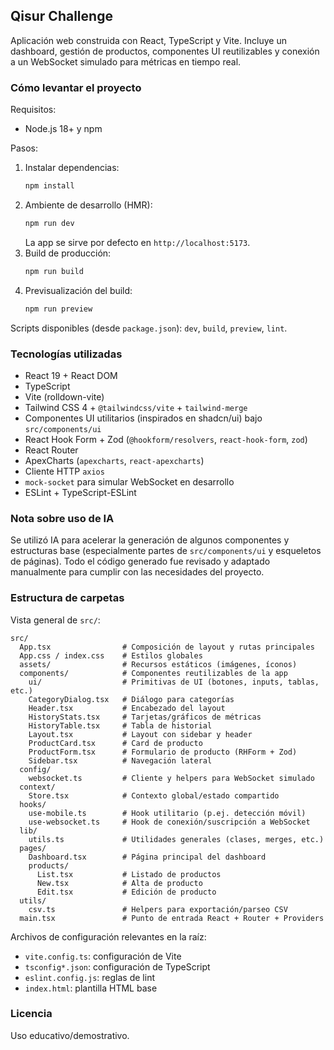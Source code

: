 ## Qisur Challenge

Aplicación web construida con React, TypeScript y Vite. Incluye un dashboard, gestión de productos, componentes UI reutilizables y conexión a un WebSocket simulado para métricas en tiempo real.

### Cómo levantar el proyecto

Requisitos:
- Node.js 18+ y npm

Pasos:
1. Instalar dependencias:
   ```bash
   npm install
   ```
2. Ambiente de desarrollo (HMR):
   ```bash
   npm run dev
   ```
   La app se sirve por defecto en `http://localhost:5173`.
3. Build de producción:
   ```bash
   npm run build
   ```
4. Previsualización del build:
   ```bash
   npm run preview
   ```

Scripts disponibles (desde `package.json`): `dev`, `build`, `preview`, `lint`.

### Tecnologías utilizadas

- React 19 + React DOM
- TypeScript
- Vite (rolldown-vite)
- Tailwind CSS 4 + `@tailwindcss/vite` + `tailwind-merge`
- Componentes UI utilitarios (inspirados en shadcn/ui) bajo `src/components/ui`
- React Hook Form + Zod (`@hookform/resolvers`, `react-hook-form`, `zod`)
- React Router
- ApexCharts (`apexcharts`, `react-apexcharts`)
- Cliente HTTP `axios`
- `mock-socket` para simular WebSocket en desarrollo
- ESLint + TypeScript-ESLint

### Nota sobre uso de IA

Se utilizó IA para acelerar la generación de algunos componentes y estructuras base (especialmente partes de `src/components/ui` y esqueletos de páginas). Todo el código generado fue revisado y adaptado manualmente para cumplir con las necesidades del proyecto.

### Estructura de carpetas

Vista general de `src/`:

```text
src/
  App.tsx                # Composición de layout y rutas principales
  App.css / index.css    # Estilos globales
  assets/                # Recursos estáticos (imágenes, íconos)
  components/            # Componentes reutilizables de la app
    ui/                  # Primitivas de UI (botones, inputs, tablas, etc.)
    CategoryDialog.tsx   # Diálogo para categorías
    Header.tsx           # Encabezado del layout
    HistoryStats.tsx     # Tarjetas/gráficos de métricas
    HistoryTable.tsx     # Tabla de historial
    Layout.tsx           # Layout con sidebar y header
    ProductCard.tsx      # Card de producto
    ProductForm.tsx      # Formulario de producto (RHForm + Zod)
    Sidebar.tsx          # Navegación lateral
  config/
    websocket.ts         # Cliente y helpers para WebSocket simulado
  context/
    Store.tsx            # Contexto global/estado compartido
  hooks/
    use-mobile.ts        # Hook utilitario (p.ej. detección móvil)
    use-websocket.ts     # Hook de conexión/suscripción a WebSocket
  lib/
    utils.ts             # Utilidades generales (clases, merges, etc.)
  pages/
    Dashboard.tsx        # Página principal del dashboard
    products/
      List.tsx           # Listado de productos
      New.tsx            # Alta de producto
      Edit.tsx           # Edición de producto
  utils/
    csv.ts               # Helpers para exportación/parseo CSV
  main.tsx               # Punto de entrada React + Router + Providers
```

Archivos de configuración relevantes en la raíz:
- `vite.config.ts`: configuración de Vite
- `tsconfig*.json`: configuración de TypeScript
- `eslint.config.js`: reglas de lint
- `index.html`: plantilla HTML base

### Licencia

Uso educativo/demostrativo.
